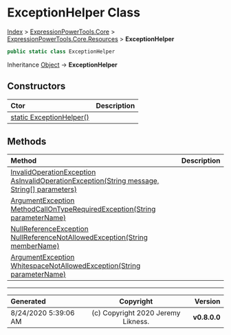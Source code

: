 ﻿# ExceptionHelper Class

[Index](../index.md) > [ExpressionPowerTools.Core](ExpressionPowerTools.Core.a.md) > [ExpressionPowerTools.Core.Resources](ExpressionPowerTools.Core.Resources.n.md) > **ExceptionHelper**



```csharp
public static class ExceptionHelper
```

Inheritance [Object](https://docs.microsoft.com/dotnet/api/system.object) → **ExceptionHelper**

## Constructors

| Ctor | Description |
| :-- | :-- |
| [static ExceptionHelper()](ExpressionPowerTools.Core.Resources.ExceptionHelper.ctor.md#static-exceptionhelper) |  |
## Methods

| Method | Description |
| :-- | :-- |
| [InvalidOperationException AsInvalidOperationException(String message, String[] parameters)](ExceptionHelper-AsInvalidOperationException.m.md) |  |
| [ArgumentException MethodCallOnTypeRequiredException(String parameterName)](ExceptionHelper-MethodCallOnTypeRequiredException.m.md) |  |
| [NullReferenceException NullReferenceNotAllowedException(String memberName)](ExceptionHelper-NullReferenceNotAllowedException.m.md) |  |
| [ArgumentException WhitespaceNotAllowedException(String parameterName)](ExceptionHelper-WhitespaceNotAllowedException.m.md) |  |

---

| Generated | Copyright | Version |
| :-- | :-: | --: |
| 8/24/2020 5:39:06 AM | (c) Copyright 2020 Jeremy Likness. | **v0.8.0.0** |
